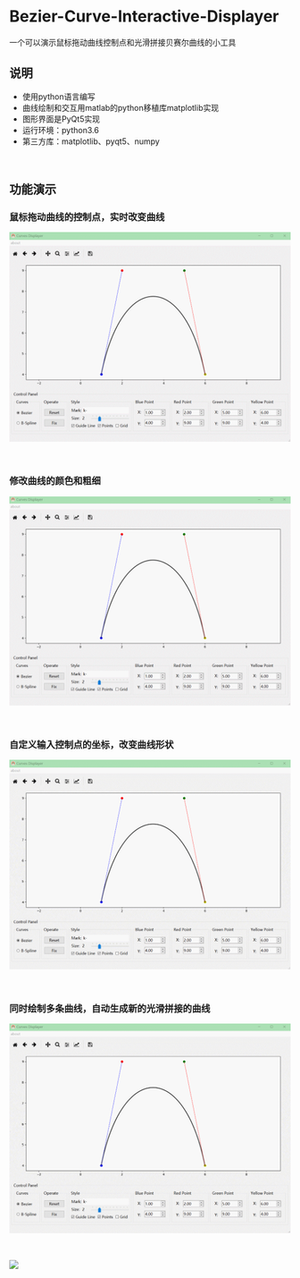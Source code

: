 # Bezier-Curve-Interactive-Displayer
一个可以演示鼠标拖动曲线控制点和光滑拼接贝赛尔曲线的小工具

## 说明
- 使用python语言编写
- 曲线绘制和交互用matlab的python移植库matplotlib实现
- 图形界面是PyQt5实现
- 运行环境：python3.6
- 第三方库：matplotlib、pyqt5、numpy

</br>

## 功能演示

### 鼠标拖动曲线的控制点，实时改变曲线

![](https://raw.githubusercontent.com/PerpetualSmile/picture/master/Bezier/GIF.gif)

</br>

### 修改曲线的颜色和粗细

![](https://raw.githubusercontent.com/PerpetualSmile/picture/master/Bezier/GIF1.gif)

</br>

### 自定义输入控制点的坐标，改变曲线形状

![](https://raw.githubusercontent.com/PerpetualSmile/picture/master/Bezier/GIF3.gif)

</br>

### 同时绘制多条曲线，自动生成新的光滑拼接的曲线

![](https://raw.githubusercontent.com/PerpetualSmile/picture/master/Bezier/GIF4.gif)

</br>

![](https://raw.githubusercontent.com/PerpetualSmile/picture/master/Bezier/GIF5.gif)
